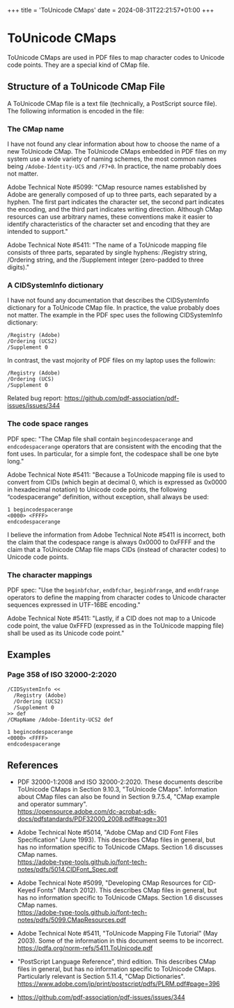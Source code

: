 +++
title = 'ToUnicode CMaps'
date = 2024-08-31T22:21:57+01:00
+++

# ToUnicode CMaps

ToUnicode CMaps are used in PDF files to map character codes to Unicode
code points.  They are a special kind of CMap file.

## Structure of a ToUnicode CMap File

A ToUnicode CMap file is a text file (technically, a PostScript source file).
The following information is encoded in the file:

### The CMap name

I have not found any clear information about how to choose the name of a new
ToUnicode CMap.  The ToUnicode CMaps embedded in PDF files on my system use a
wide variety of naming schemes, the most common names being
`/Adobe-Identity-UCS` and `/F7+0`.  In practice, the name probably does not
matter.

Adobe Technical Note #5099: "CMap resource names established by Adobe are
generally composed of up to three parts, each separated by a hyphen. The first
part indicates the character set, the second part indicates the encoding, and
the third part indicates writing direction. Although CMap resources can use
arbitrary names, these conventions make it easier to identify characteristics
of the character set and encoding that they are intended to support."

Adobe Technical Note #5411: "The name of a ToUnicode mapping file consists of
three parts, separated by single hyphens: /Registry string, /Ordering string,
and the /Supplement integer (zero-padded to three digits)."

### A CIDSystemInfo dictionary

I have not found any documentation that describes the CIDSystemInfo dictionary
for a ToUnicode CMap file.  In practice, the value probably does not matter.
The example in the PDF spec uses the following CIDSystemInfo dictionary:

```
/Registry (Adobe)
/Ordering (UCS2)
/Supplement 0
```

In contrast, the vast mojority of PDF files on my laptop uses the followin:

```
/Registry (Adobe)
/Ordering (UCS)
/Supplement 0
```

Related bug report: https://github.com/pdf-association/pdf-issues/issues/344

### The code space ranges

PDF spec: "The CMap file shall contain `begincodespacerange` and `endcodespacerange`
operators that are consistent with the encoding that the font uses. In
particular, for a simple font, the codespace shall be one byte long."

Adobe Technical Note #5411: "Because a ToUnicode mapping file is used to
convert from CIDs (which begin at decimal 0, which is expressed as 0x0000 in
hexadecimal notation) to Unicode code points, the following “codespacerange”
definition, without exception, shall always be used:

```
1 begincodespacerange
<0000> <FFFF>
endcodespacerange
```

I believe the information from Adobe Technical Note #5411 is incorrect, both
the claim that the codespace range is always 0x0000 to 0xFFFF and the claim
that a ToUnicode CMap file maps CIDs (instead of character codes) to Unicode
code points.

### The character mappings

PDF spec: "Use the `beginbfchar`, `endbfchar`, `beginbfrange`, and `endbfrange`
operators to define the mapping from character codes to Unicode character
sequences expressed in UTF-16BE encoding."

Adobe Technical Note #5411: "Lastly, if a CID does not map to a Unicode code
point, the value 0xFFFD (expressed as <FFFD> in the ToUnicode mapping file)
shall be used as its Unicode code point."

## Examples

### Page 358 of ISO 32000-2:2020

```
/CIDSystemInfo <<
  /Registry (Adobe)
  /Ordering (UCS2)
  /Supplement 0
>> def
/CMapName /Adobe-Identity-UCS2 def

1 begincodespacerange
<0000> <FFFF>
endcodespacerange
```

## References

- PDF 32000-1:2008 and ISO 32000-2:2020.
  These documents describe ToUnicode CMaps in Section 9.10.3, "ToUnicode CMaps".
  Information about CMap files can also be found in Section 9.7.5.4, "CMap example and operator summary".\
  https://opensource.adobe.com/dc-acrobat-sdk-docs/pdfstandards/PDF32000_2008.pdf#page=301

- Adobe Technical Note #5014, "Adobe CMap and CID Font Files Specification" (June 1993).
  This describes CMap files in general, but has no information specific to ToUnicode CMaps.
  Section 1.6 discusses CMap names.\
  https://adobe-type-tools.github.io/font-tech-notes/pdfs/5014.CIDFont_Spec.pdf

- Adobe Technical Note #5099, "Developing CMap Resources for CID-Keyed Fonts" (March 2012).
  This describes CMap files in general, but has no information specific to ToUnicode CMaps.
  Section 1.6 discusses CMap names.\
  https://adobe-type-tools.github.io/font-tech-notes/pdfs/5099.CMapResources.pdf

- Adobe Technical Note #5411, "ToUnicode Mapping File Tutorial" (May 2003).
  Some of the information in this document seems to be incorrect.\
  https://pdfa.org/norm-refs/5411.ToUnicode.pdf

- "PostScript Language Reference", third edition.
  This describes CMap files in general, but has no information specific to ToUnicode CMaps.
  Particularly relevant is Section 5.11.4, "CMap Dictionaries".
  https://www.adobe.com/jp/print/postscript/pdfs/PLRM.pdf#page=396

- https://github.com/pdf-association/pdf-issues/issues/344
